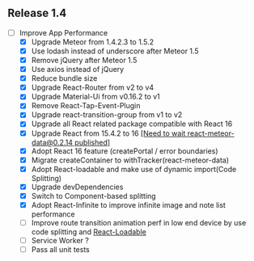 ## Release 1.4

- [ ] Improve App Performance
  - [x] Upgrade Meteor from 1.4.2.3 to 1.5.2
  - [x] Use lodash instead of underscore after Meteor 1.5
  - [x] Remove jQuery after Meteor 1.5
  - [x] Use axios instead of jQuery
  - [x] Reduce bundle size  
  - [x] Upgrade React-Router from v2 to v4
  - [x] Upgrade Material-Ui from v0.16.2 to v1  
  - [x] Remove React-Tap-Event-Plugin
  - [x] Upgrade react-transition-group from v1 to v2  
  - [x] Upgrade all React related package compatible with React 16  
  - [x] Upgrade React from 15.4.2 to 16 [[Need to wait react-meteor-data@0.2.14 published]](https://github.com/meteor/react-packages/pull/232)
  - [x] Adopt React 16 feature (createPortal / error boundaries)
  - [x] Migrate createContainer to withTracker(react-meteor-data)
  - [x] Adopt React-loadable and make use of dynamic import(Code Splitting)
  - [x] Upgrade devDependencies
  - [x] Switch to Component-based splitting
  - [x] Adopt React-Infinite to improve infinite image and note list performance
  - [ ] Improve route transition animation perf in low end device by use code splitting and [React-Loadable](https://github.com/thejameskyle/react-loadable)
  - [ ] Service Worker ?
  - [ ] Pass all unit tests
